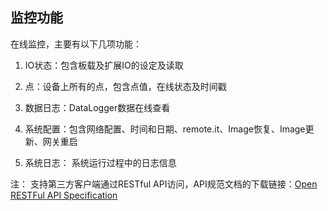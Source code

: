 ## 监控功能　


在线监控，主要有以下几项功能：　

1. IO状态：包含板载及扩展IO的设定及读取

2. 点：设备上所有的点，包含点值，在线状态及时间戳　

3. 数据日志：DataLogger数据在线查看

4. 系统配置：包含网络配置、时间和日期、remote.it、Image恢复、Image更新、网关重启

5. 系统日志： 系统运行过程中的日志信息


注： 支持第三方客户端通过RESTful API访问，API规范文档的下载链接：[Open RESTFul API Specification](http://support.advantech.com/Support/DownloadSRDetail_New.aspx?SR_ID=1-1KPLJQG&Doc_Source=Download)
